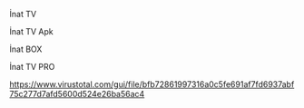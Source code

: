 İnat TV

İnat TV Apk

İnat BOX

İnat TV PRO

https://www.virustotal.com/gui/file/bfb72861997316a0c5fe691af7fd6937abf75c277d7afd5600d524e26ba56ac4
